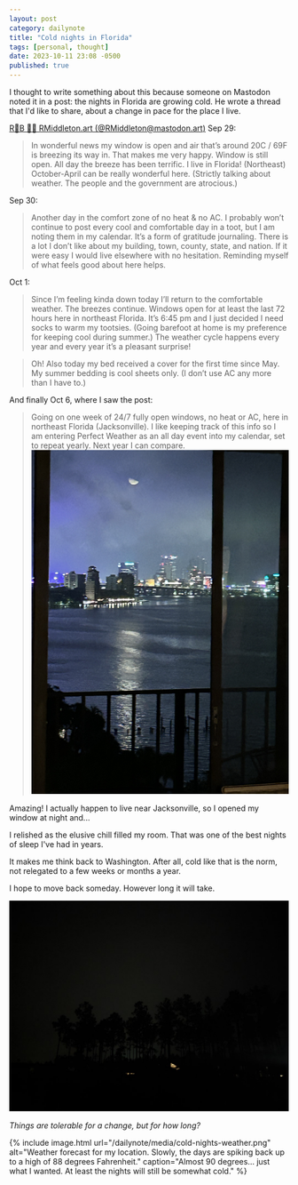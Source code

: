 ```yaml
---
layout: post
category: dailynote
title: "Cold nights in Florida"
tags: [personal, thought]
date: 2023-10-11 23:08 -0500
published: true
---
```

<!-- I'm not just talking about the weather with the final sentence (not the caption). I hope that was implied. -->
<!-- I've said sometimes in calls to my friends that things will get "funky" in maybe 20 years -->
<!-- There are a lot of hot topics right now about things that could genuinely snowball and get worse in that time. -->
<!-- There needs to be people to take notice and put effort into resisting. And for many other things, it's about resisting those who are trying to resist. -->
<!-- I don't want to be in Florida by that time. Although, politics aren't the main reason I'm moving.  -->
<!-- I really do just prefer cold weather. -->
I thought to write something about this because someone on Mastodon noted it in a post: the nights in Florida are growing cold. He wrote a thread that I'd like to share, about a change in pace for the place I live.

[R🎃B 🏳️‍🌈 RMiddleton.art (@RMiddleton@mastodon.art)](https://wetdry.world/@RMiddleton@mastodon.art/111147268200283557)
Sep 29:
> In wonderful news my window is open and air that’s around 20C / 69F is breezing its way in. That makes me very happy.
> Window is still open. All day the breeze has been terrific. I live in Florida! (Northeast) October-April can be really wonderful here. (Strictly talking about weather. The people and the government are atrocious.)

Sep 30:
> Another day in the comfort zone of no heat & no AC. I probably won’t continue to post every cool and comfortable day in a toot, but I am noting them in my calendar. It’s a form of gratitude journaling. There is a lot I don’t like about my building, town, county, state, and nation. If it were easy I would live elsewhere with no hesitation. Reminding myself of what feels good about here helps.

Oct 1:
> Since I’m feeling kinda down today I’ll return to the comfortable weather. The breezes continue. Windows open for at least the last 72 hours here in northeast Florida. It’s 6:45 pm and I just decided I need socks to warm my tootsies. (Going barefoot at home is my preference for keeping cool during summer.)
> The weather cycle happens every year and every year it’s a pleasant surprise!

> Oh! Also today my bed received a cover for the first time since May. My summer bedding is cool sheets only. (I don’t use AC any more than I have to.)

And finally Oct 6, where I saw the post:
> Going on one week of 24/7 fully open windows, no heat or AC, here in northeast Florida (Jacksonville). I like keeping track of this info so I am entering Perfect Weather as an all day event into my calendar, set to repeat yearly. Next year I can compare.
![View through open glass sliding door of moon over St Johns River and City of Jacksonville, Florida](/dailynote/media/cold-nights.jpg)

Amazing! I actually happen to live near Jacksonville, so I opened my window at night and...

I relished as the elusive chill filled my room. That was one of the best nights of sleep I've had in years.

It makes me think back to Washington. After all, cold like that is the norm, not relegated to a few weeks or months a year.

I hope to move back someday. However long it will take.

![Night photo of a row of tall trees in the darkness, along with a few lights from distant houses](/dailynote/media/cold-nights-view.jpg)

*Things are tolerable for a change, but for how long?*

{% include image.html url="/dailynote/media/cold-nights-weather.png" alt="Weather forecast for my location. Slowly, the days are spiking back up to a high of 88 degrees Fahrenheit." caption="Almost 90 degrees... just what I wanted. At least the nights will still be somewhat cold." %}

